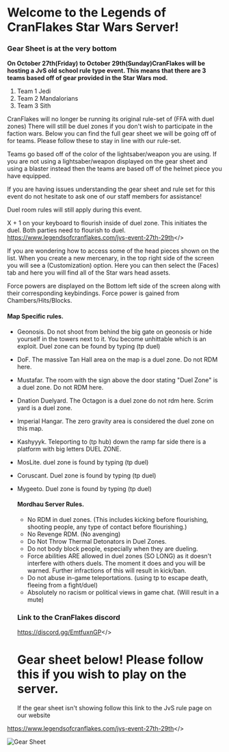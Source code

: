 # Welcome to the **Legends of CranFlakes Star Wars Server!**

### Gear Sheet is at the very bottom

**On October 27th(Friday) to October 29th(Sunday)CranFlakes will be hosting a JvS old school rule type event. This means that there are 3 teams based off of gear provided in the Star Wars mod.**
1. Team 1 Jedi
2. Team 2 Mandalorians
3. Team 3 Sith

CranFlakes will no longer be running its original rule-set of (FFA with duel zones) There will still be duel zones if you don't wish to participate in the faction wars. Below you can find the full gear sheet we will be going off of for teams. Please follow these to stay in line with our rule-set.

Teams go based off of the color of the lightsaber/weapon you are using. If you are not using a lightsaber/weapon displayed on the gear sheet and using a blaster instead then the teams are based off of the helmet piece you have equipped.

If you are having issues understanding the gear sheet and rule set for this event do not hesitate to ask one of our staff members for assistance!

Duel room rules will still apply during this event.

X + 1 on your keyboard to flourish inside of duel zone. This initiates the duel. Both parties need to flourish to duel.
<a id="CranFlakes website">https://www.legendsofcranflakes.com/jvs-event-27th-29th</>

If you are wondering how to access some of the head pieces shown on the list. When you create a new mercenary, in the top right side of the screen you will see a (Customization) option. Here you can then select the (Faces) tab and here you will find all of the Star wars head assets.

Force powers are displayed on the Bottom left side of the screen along with their corresponding keybindings. Force power is gained from Chambers/Hits/Blocks.

#### Map Specific rules.
- Geonosis. Do not shoot from behind the big gate on geonosis or hide yourself in the towers next to it. You become unhittable which is an exploit. Duel zone can be found by typing (tp duel)
- DoF. The massive Tan Hall area on the map is a duel zone. Do not RDM here.
- Mustafar. The room with the sign above the door stating "Duel Zone" is a duel zone. Do not RDM here.
- Dnation Duelyard. The Octagon is a duel zone do not rdm here. Scrim yard is a duel zone.
- Imperial Hangar. The zero gravity area is considered the duel zone on this map.
- Kashyyyk. Teleporting to (tp hub) down the ramp far side there is a platform with big letters DUEL ZONE.
- MosLite. duel zone is found by typing (tp duel)
- Coruscant. Duel zone is found by typing (tp duel)
- Mygeeto. Duel zone is found by typing (tp duel)

  #### Mordhau Server Rules.
  - No RDM in duel zones. (This includes kicking before flourishing, shooting people, any type of contact before flourishing.)
  - No Revenge RDM. (No avenging)
  - Do Not Throw Thermal Detonators in Duel Zones.
  - Do not body block people, especially when they are dueling.
  - Force abilities ARE allowed in duel zones (SO LONG) as it doesn't interfere with others duels. The moment it does and you will be warned. Further infractions of this will result in kick/ban.
  - Do not abuse in-game teleportations. (using tp to escape death, fleeing from a fight/duel)
  - Absolutely no racism or political views in game chat. (Will result in a mute)

  ### Link to the CranFlakes discord
  <a id="CranFlakes Discord">https://discord.gg/EmtfuxnGP</>

  # Gear sheet below! Please follow this if you wish to play on the server. 
  If the gear sheet isn't showing follow this link to the JvS rule page on our website

 <a id="JvS Rule Page">https://www.legendsofcranflakes.com/jvs-event-27th-29th</>

![Gear Sheet](https://lh4.googleusercontent.com/CJrF-Hox2IvOBI3k89X-aa4LMTvjNUWZWsC4thgzOQT9xu87mDqDFlj2FLcetzbIlGXa3j5Kl9MSUrBNiFTaqcfGahUoQvx_aER4bPZ60AVe_P6-POfd3VILyVec4D4DOA=w1280)
  
